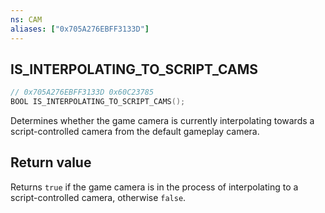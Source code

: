 ```yaml
---
ns: CAM
aliases: ["0x705A276EBFF3133D"]
---
```

## IS_INTERPOLATING_TO_SCRIPT_CAMS 

```c
// 0x705A276EBFF3133D 0x60C23785
BOOL IS_INTERPOLATING_TO_SCRIPT_CAMS();
```

Determines whether the game camera is currently interpolating towards a script-controlled camera from the default gameplay camera.


## Return value
Returns `true` if the game camera is in the process of interpolating to a script-controlled camera, otherwise `false`.